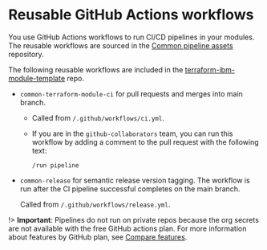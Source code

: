 # Reusable GitHub Actions workflows

You use GitHub Actions workflows to run CI/CD pipelines in your modules. The reusable workflows are sourced in the [Common pipeline assets](https://github.com/terraform-ibm-modules/common-pipeline-assets/tree/main/.github/workflows) repository.

The following reusable workflows are included in the [terraform-ibm-module-template](https://github.com/terraform-ibm-modules/terraform-ibm-module-template/) repo.

- `common-terraform-module-ci` for pull requests and merges into main branch.

    - Called from `/.github/workflows/ci.yml`.
    - If you are in the `github-collaborators` team, you can run this workflow by adding a comment to the pull request with the following text:

        ```text
        /run pipeline
        ```

- `common-release` for semantic release version tagging. The workflow is run after the CI pipeline successful completes on the main branch.

    Called from `/.github/workflows/release.yml`.

!> **Important**: Pipelines do not run on private repos because the org secrets are not available with the free GitHub actions plan. For more information about features by GitHub plan, see [Compare features](https://github.com/pricing#compare-features).
